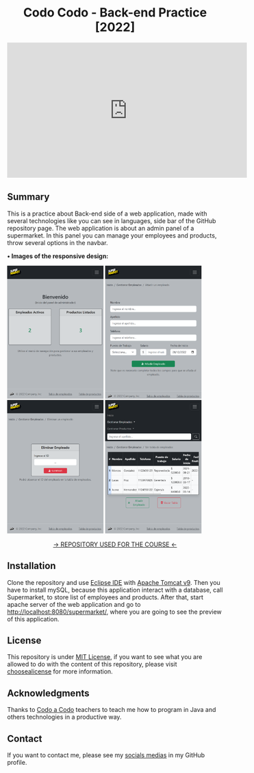 # <center>Codo Codo - Back-end Practice [2022]</center>

<center>
  <iframe width="560" height="315" src="https://www.youtube-nocookie.com/embed/_ViGehlwlig" title="YouTube video player" frameborder="0" allow="accelerometer; autoplay; clipboard-write; encrypted-media; gyroscope; picture-in-picture" allowfullscreen></iframe>
</center>

## Summary

This is a practice about Back-end side of a web application, made with several technologies like you can see in languages, side bar of the GitHub repository page.
The web application is about an admin panel of a supermarket. In this panel you can manage your employees and products, throw several options in the navbar.

**• Images of the responsive design:**

  <img src="https://github.com/hozlucas28/Codo-Codo-Back-end-Practice-2022/blob/Master/docs/Home%20-%20Mobile.png?raw=true" width="225"/>
  <img src="https://github.com/hozlucas28/Codo-Codo-Back-end-Practice-2022/blob/Master/docs/Add%20employee%20-%20Mobile.png?raw=true" width="225"/>
  <img src="https://github.com/hozlucas28/Codo-Codo-Back-end-Practice-2022/blob/Master/docs/Delete%20employee%20-%20Mobile.png?raw=true" width="225"/>
  <img src="https://github.com/hozlucas28/Codo-Codo-Back-end-Practice-2022/blob/Master/docs/Show%20employees%20-%20Mobile.png?raw=true" width="225"/>

[<center>→ REPOSITORY USED FOR THE COURSE ←</center>](https://github.com/hozlucas28/Codo-Codo-Back-end-2022)

## Installation

Clone the repository and use [Eclipse IDE](https://www.eclipse.org/) with [Apache Tomcat v9](https://tomcat.apache.org/). Then you have to install mySQL, because this application interact with a database, call Supermarket, to store list of employees and products. After that, start apache server of the web application and go to [http://localhost:8080/supermarket/](http://localhost:8080/supermarket/), where you are going to see the preview of this application.

## License

This repository is under [MIT License](./LICENSE), if you want to see what you are allowed to do with the content of this repository, please visit [choosealicense](https://choosealicense.com/licenses/) for more information.

## Acknowledgments

Thanks to [Codo a Codo](https://www.buenosaires.gob.ar/educacion/codo-codo) teachers to teach me how to program in Java and others technologies in a productive way.

## Contact

If you want to contact me, please see my [socials medias](https://github.com/hozlucas28) in my GitHub profile.
